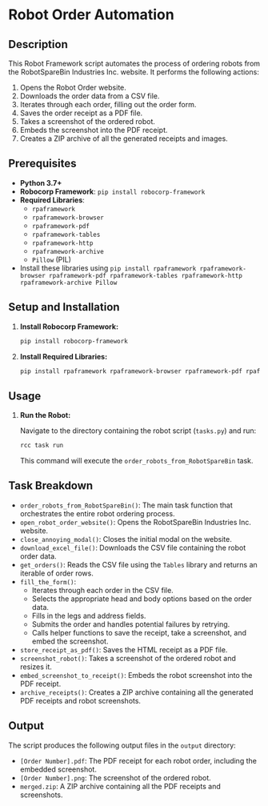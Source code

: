 # Robot Order Automation

## Description

This Robot Framework script automates the process of ordering robots from the RobotSpareBin Industries Inc. website. It performs the following actions:

1.  Opens the Robot Order website.
2.  Downloads the order data from a CSV file.
3.  Iterates through each order, filling out the order form.
4.  Saves the order receipt as a PDF file.
5.  Takes a screenshot of the ordered robot.
6.  Embeds the screenshot into the PDF receipt.
7.  Creates a ZIP archive of all the generated receipts and images.

## Prerequisites

*   **Python 3.7+**
*   **Robocorp Framework**: `pip install robocorp-framework`
*   **Required Libraries**:
    *   `rpaframework`
    *   `rpaframework-browser`
    *   `rpaframework-pdf`
    *   `rpaframework-tables`
    *   `rpaframework-http`
    *   `rpaframework-archive`
    *   `Pillow` (PIL)
*   Install these libraries using `pip install rpaframework rpaframework-browser rpaframework-pdf rpaframework-tables rpaframework-http rpaframework-archive Pillow`

## Setup and Installation

1.  **Install Robocorp Framework:**
    ```bash
    pip install robocorp-framework
    ```

2.  **Install Required Libraries:**
    ```bash
    pip install rpaframework rpaframework-browser rpaframework-pdf rpaframework-tables rpaframework-http rpaframework-archive Pillow
    ```

## Usage

1.  **Run the Robot:**

    Navigate to the directory containing the robot script (`tasks.py`) and run:

    ```bash
    rcc task run
    ```

    This command will execute the `order_robots_from_RobotSpareBin` task.

## Task Breakdown

*   `order_robots_from_RobotSpareBin()`: The main task function that orchestrates the entire robot ordering process.
*   `open_robot_order_website()`: Opens the RobotSpareBin Industries Inc. website.
*   `close_annoying_modal()`: Closes the initial modal on the website.
*   `download_excel_file()`: Downloads the CSV file containing the robot order data.
*   `get_orders()`: Reads the CSV file using the `Tables` library and returns an iterable of order rows.
*   `fill_the_form()`:
    *   Iterates through each order in the CSV file.
    *   Selects the appropriate head and body options based on the order data.
    *   Fills in the legs and address fields.
    *   Submits the order and handles potential failures by retrying.
    *   Calls helper functions to save the receipt, take a screenshot, and embed the screenshot.
*   `store_receipt_as_pdf()`: Saves the HTML receipt as a PDF file.
*   `screenshot_robot()`: Takes a screenshot of the ordered robot and resizes it.
*   `embed_screenshot_to_receipt()`: Embeds the robot screenshot into the PDF receipt.
*   `archive_receipts()`: Creates a ZIP archive containing all the generated PDF receipts and robot screenshots.

## Output

The script produces the following output files in the `output` directory:

*   `[Order Number].pdf`: The PDF receipt for each robot order, including the embedded screenshot.
*   `[Order Number].png`: The screenshot of the ordered robot.
*   `merged.zip`: A ZIP archive containing all the PDF receipts and screenshots.
